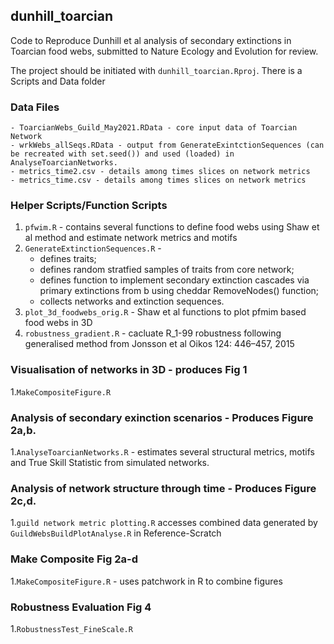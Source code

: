 ## dunhill_toarcian
Code to Reproduce Dunhill et al analysis of secondary extinctions in Toarcian food webs, submitted to Nature Ecology and Evolution for review.

The project should be initiated with `dunhill_toarcian.Rproj`.
There is a Scripts and Data folder

### Data Files

    - ToarcianWebs_Guild_May2021.RData - core input data of Toarcian Network
    - wrkWebs_allSeqs.RData - output from GenerateExintctionSequences (can be recreated with set.seed()) and used (loaded) in AnalyseToarcianNetworks.
    - metrics_time2.csv - details among times slices on network metrics
    - metrics_time.csv - details among times slices on network metrics

### Helper Scripts/Function Scripts

1. `pfwim.R` - contains several functions to define food webs using Shaw et al method and estimate network metrics and motifs
2. `GenerateExtinctionSequences.R` - 
    - defines traits; 
    - defines random stratfied samples of traits from core network; 
    - defines function to implement secondary extinction cascades via primary extinctions from b using cheddar RemoveNodes() function; 
    - collects networks and extinction sequences.
3. `plot_3d_foodwebs_orig.R` - Shaw et al functions to plot pfmim based food webs in 3D
4. `robustness_gradient.R` - cacluate R_1-99 robustness following generalised method from Jonsson et al Oikos 124: 446–457, 2015

### Visualisation of networks in 3D - produces Fig 1

1.`MakeCompositeFigure.R`

### Analysis of secondary exinction scenarios - Produces Figure 2a,b.

1.`AnalyseToarcianNetworks.R` - estimates several structural metrics, motifs and True Skill Statistic from simulated networks.  

### Analysis of network structure through time - Produces Figure 2c,d.

1.`guild network metric plotting.R` accesses combined data generated by `GuildWebsBuildPlotAnalyse.R` in Reference-Scratch

### Make Composite Fig 2a-d

1.`MakeCompositeFigure.R` - uses patchwork in R to combine figures

### Robustness Evaluation Fig 4

1.`RobustnessTest_FineScale.R`
